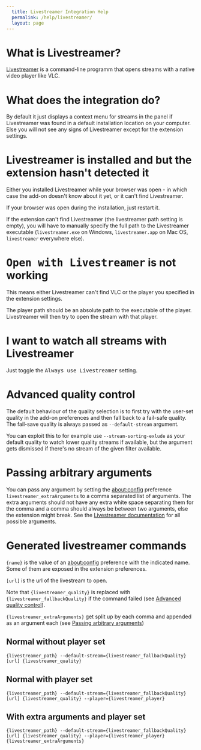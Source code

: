 ```yaml
---
  title: Livestreamer Integration Help
  permalink: /help/livestreamer/
  layout: page
---
```

# What is Livestreamer?
[Livestreamer](http://livestreamer.io) is a command-line programm that opens
streams with a native video player like VLC.

# What does the integration do?
By default it just displays a context menu for streams in the panel if
Livestreamer was found in a default installation location on your computer.
Else you will not see any signs of Livestreamer except for the extension
settings.

# Livestreamer is installed and but the extension hasn't detected it
Either you installed Livestreamer while your browser was open - in which case
the add-on doesn't know about it yet, or it can't find Livestreamer.

If your browser was open during the installation, just restart it.

If the extension can't find Livestreamer (the livestreamer path setting is empty),
you will have to manually specify the full path to the Livestreamer executable
(`livestreamer.exe` on Windows, `livestreamer.app` on Mac OS, `livestreamer` everywhere else).

# <samp>Open with Livestreamer</samp> is not working
This means either Livestreamer can't find VLC or the player you specified in the
extension settings.

The player path should be an absolute path to the executable of the player.
Livestreamer will then try to open the stream with that player.

# I want to watch all streams with Livestreamer
Just toggle the <samp>Always use Livestreamer</samp> setting.

# Advanced quality control
The default behaviour of the quality selection is to first try with the user-set
quality in the add-on preferences and then fall back to a fail-safe quality.
The fail-save quality is always passed as `--default-stream` argument.

You can exploit this to for example use `--stream-sorting-exlude` as your
default quality to watch lower quality streams if available, but the argument
gets dismissed if there's no stream of the given filter available.

# Passing arbitrary arguments
You can pass any argument by setting the [about:config](/aboutconfig) preference
`livestreamer_extraArguments` to a comma separated list of arguments. The extra
arguments should not have any extra white space separating them for the comma
and a comma should always be between two arguments, else the extension might
break. See the [Livestreamer documentation](http://docs.livestreamer.io/cli.html#command-line-usage)
for all possible arguments.

# Generated livestreamer commands
`{name}` is the value of an [about:config](/aboutconfig) preference with the
indicated name. Some of them are exposed in the extension preferences.

`[url]` is the url of the livestream to open.

Note that `{livestreamer_quality}` is replaced with `{livestreamer_fallbackQuality}`
if the command failed (see [Advanced quality control](#advanced-quality-control)).

`{livestreamer_extraArguments}` get split up by each comma and appended as an
argument each (see [Passing arbitrary arguments](#passing-arbitrary-arguments))

## Normal without player set

    {livestreamer_path} --default-stream={livestreamer_fallbackQuality} [url] {livestreamer_quality}

## Normal with player set

    {livestreamer_path} --default-stream={livestreamer_fallbackQuality} [url] {livestreamer_quality} --player={livestreamer_player}

## With extra arguments and player set

    {livestreamer_path} --default-stream={livestreamer_fallbackQuality} [url] {livestreamer_quality} --player={livestreamer_player} {livestreamer_extraArguments}


